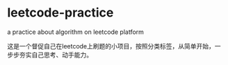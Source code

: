 # leetcode-practice
a practice about algorithm on leetcode platform

这是一个督促自己在leetcode上刷题的小项目，按照分类标签，从简单开始，一步步夯实自己思考、动手能力。
